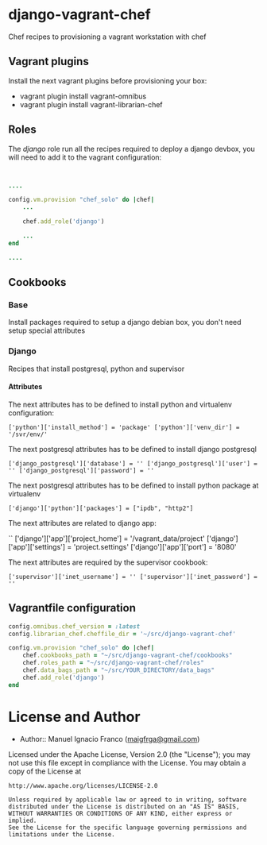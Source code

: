 # django-vagrant-chef #

Chef recipes to provisioning a vagrant workstation with chef


## Vagrant plugins ##

Install the next vagrant plugins before provisioning your box:

* vagrant plugin install vagrant-omnibus  
* vagrant plugin install vagrant-librarian-chef


## Roles ##
The *django* role run all the recipes required to deploy a django devbox, you will need to add 
it to the vagrant configuration:

```ruby


....

config.vm.provision "chef_solo" do |chef|
    ...

    chef.add_role('django')

    ...
end

....

```


## Cookbooks ##

### Base ###

Install packages required to setup a django debian box, you don't need setup special 
attributes


### Django ###

Recipes that install postgresql, python and supervisor


#### Attributes ####

The next attributes has to be defined to install python and virtualenv configuration:

``
['python']['install_method'] = 'package'
['python']['venv_dir'] = '/svr/env/'
``

The next postgresql attributes has to be defined to install django postgresql

``
['django_postgresql']['database'] = ''
['django_postgresql']['user'] = ''
['django_postgresql']['password'] = ''
``

The next postgresql attributes has to be defined to install python package at virtualenv

``
['django']['python']['packages'] = ["ipdb", "http2"]
``

The next attributes are related to django app:

``
['django']['app']['project_home'] = '/vagrant_data/project'
['django']['app']['settings'] = 'project.settings'
['django']['app']['port'] = '8080'


The next attributes are required by the supervisor cookbook:

``
['supervisor']['inet_username'] = ''
['supervisor']['inet_password'] = ''
``


Vagrantfile configuration
--------------------------
```ruby
config.omnibus.chef_version = :latest
config.librarian_chef.cheffile_dir = '~/src/django-vagrant-chef'

config.vm.provision "chef_solo" do |chef|
    chef.cookbooks_path = "~/src/django-vagrant-chef/cookbooks"
    chef.roles_path = "~/src/django-vagrant-chef/roles"
    chef.data_bags_path = "~/src/YOUR_DIRECTORY/data_bags"
    chef.add_role('django')
end
```





License and Author
==================

- Author:: Manuel Ignacio Franco (<maigfrga@gmail.com>)

Licensed under the Apache License, Version 2.0 (the "License");
you may not use this file except in compliance with the License.
You may obtain a copy of the License at

    http://www.apache.org/licenses/LICENSE-2.0

    Unless required by applicable law or agreed to in writing, software
    distributed under the License is distributed on an "AS IS" BASIS,
    WITHOUT WARRANTIES OR CONDITIONS OF ANY KIND, either express or implied.
    See the License for the specific language governing permissions and
    limitations under the License.
